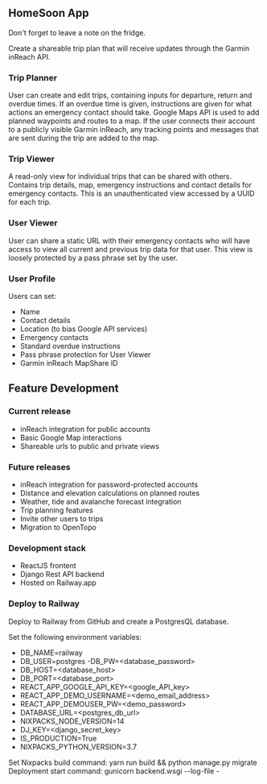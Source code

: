 ## HomeSoon App
Don't forget to leave a note on the fridge.

Create a shareable trip plan that will receive updates through the Garmin inReach API.

### Trip Planner
User can create and edit trips, containing inputs for departure, return and overdue times. If an overdue time is given, instructions are given for what actions an emergency contact should take. Google Maps API is used to add planned waypoints and routes to a map. If the user connects their account to a publicly visible Garmin inReach, any tracking points and messages that are sent during the trip are added to the map.

### Trip Viewer
A read-only view for individual trips that can be shared with others. Contains trip details, map, emergency instructions and contact details for emergency contacts. This is an unauthenticated view accessed by a UUID for each trip.

### User Viewer
User can share a static URL with their emergency contacts who will have access to view all current and previous trip data for that user. This view is loosely protected by a pass phrase set by the user.

### User Profile
Users can set:
- Name
- Contact details
- Location (to bias Google API services)
- Emergency contacts
- Standard overdue instructions
- Pass phrase protection for User Viewer
- Garmin inReach MapShare ID


## Feature Development
### Current release
- inReach integration for public accounts
- Basic Google Map interactions
- Shareable urls to public and private views

### Future releases
- inReach integration for password-protected accounts
- Distance and elevation calculations on planned routes
- Weather, tide and avalanche forecast integration
- Trip planning features
- Invite other users to trips
- Migration to OpenTopo


### Development stack
- ReactJS frontent
- Django Rest API backend
- Hosted on Railway.app


### Deploy to Railway
Deploy to Railway from GitHub and create a PostgresQL database.

Set the following environment variables:
- DB_NAME=railway
- DB_USER=postgres
-DB_PW=<database_password>
- DB_HOST=<database_host>
- DB_PORT=<database_port>
- REACT_APP_GOOGLE_API_KEY=<google_API_key>
- REACT_APP_DEMO_USERNAME=<demo_email_address>
- REACT_APP_DEMOUSER_PW=<demo_password>
- DATABASE_URL=<postgres_db_url>
- NIXPACKS_NODE_VERSION=14
- DJ_KEY=<django_secret_key>
- IS_PRODUCTION=True
- NIXPACKS_PYTHON_VERSION=3.7


Set Nixpacks build command: yarn run build && python manage.py migrate
Deployment start command: gunicorn backend.wsgi --log-file -